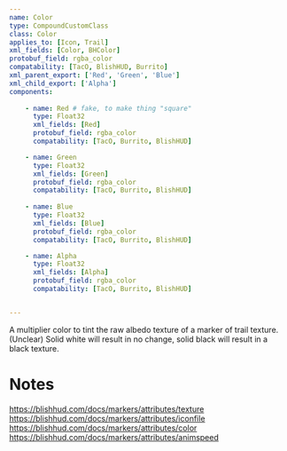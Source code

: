 ```yaml
---
name: Color
type: CompoundCustomClass
class: Color
applies_to: [Icon, Trail]
xml_fields: [Color, BHColor]
protobuf_field: rgba_color
compatability: [TacO, BlishHUD, Burrito]
xml_parent_export: ['Red', 'Green', 'Blue']
xml_child_export: ['Alpha']
components:
    
    - name: Red # fake, to make thing "square"
      type: Float32
      xml_fields: [Red]
      protobuf_field: rgba_color
      compatability: [TacO, Burrito, BlishHUD]

    - name: Green
      type: Float32
      xml_fields: [Green]
      protobuf_field: rgba_color
      compatability: [TacO, Burrito, BlishHUD]
    
    - name: Blue
      type: Float32
      xml_fields: [Blue]
      protobuf_field: rgba_color
      compatability: [TacO, Burrito, BlishHUD]

    - name: Alpha
      type: Float32
      xml_fields: [Alpha]
      protobuf_field: rgba_color
      compatability: [TacO, Burrito, BlishHUD]


---
```

A multiplier color to tint the raw albedo texture of a marker of trail texture. (Unclear) Solid white will result in no change, solid black will result in a black texture.

Notes
=====
https://blishhud.com/docs/markers/attributes/texture
https://blishhud.com/docs/markers/attributes/iconfile
https://blishhud.com/docs/markers/attributes/color
https://blishhud.com/docs/markers/attributes/animspeed


